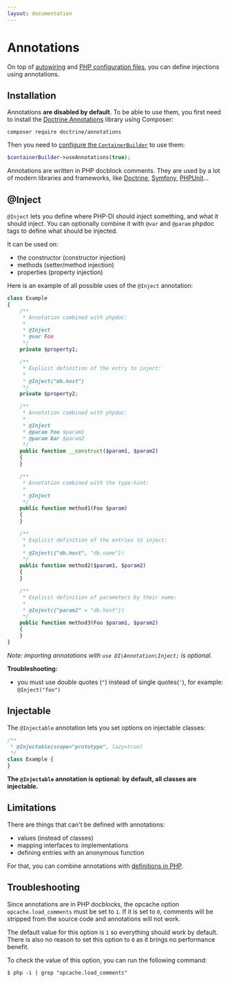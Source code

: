 ```yaml
---
layout: documentation
---
```


# Annotations

On top of [autowiring](autowiring.md) and [PHP configuration files](php-definitions.md), you can define injections using annotations.

## Installation

Annotations **are disabled by default**. To be able to use them, you first need to install the [Doctrine Annotations](http://doctrine-common.readthedocs.org/en/latest/reference/annotations.html) library using Composer:

```
composer require doctrine/annotations
```

Then you need to [configure the `ContainerBuilder`](container-configuration.md) to use them:

```php
$containerBuilder->useAnnotations(true);
```

Annotations are written in PHP docblock comments. They are used by a lot of modern libraries and frameworks, like [Doctrine](http://docs.doctrine-project.org/projects/doctrine-orm/en/latest/index.html), [Symfony](http://symfony.com/), [PHPUnit](http://www.phpunit.de/)…

## @Inject

`@Inject` lets you define where PHP-DI should inject something, and what it should inject. You can optionally combine it with `@var` and `@param` phpdoc tags to define what should be injected.

It can be used on:

- the constructor (constructor injection)
- methods (setter/method injection)
- properties (property injection)

Here is an example of all possible uses of the `@Inject` annotation:

```php
class Example
{
    /**
     * Annotation combined with phpdoc:
     *
     * @Inject
     * @var Foo
     */
    private $property1;

    /**
     * Explicit definition of the entry to inject:
     *
     * @Inject("db.host")
     */
    private $property2;

    /**
     * Annotation combined with phpdoc:
     *
     * @Inject
     * @param Foo $param1
     * @param Bar $param2
     */
    public function __construct($param1, $param2)
    {
    }

    /**
     * Annotation combined with the type-hint:
     *
     * @Inject
     */
    public function method1(Foo $param)
    {
    }

    /**
     * Explicit definition of the entries to inject:
     *
     * @Inject({"db.host", "db.name"})
     */
    public function method2($param1, $param2)
    {
    }

    /**
     * Explicit definition of parameters by their name:
     *
     * @Inject({"param2" = "db.host"})
     */
    public function method3(Foo $param1, $param2)
    {
    }
}
```

*Note: importing annotations with `use DI\Annotation\Inject;` is optional.*

**Troubleshooting:**

- you must use double quotes (`"`) instead of single quotes(`'`), for example: `@Inject("foo")`

## Injectable

The `@Injectable` annotation lets you set options on injectable classes:

```php
/**
 * @Injectable(scope="prototype", lazy=true)
 */
class Example {
}
```

**The `@Injectable` annotation is optional: by default, all classes are injectable.**

## Limitations

There are things that can't be defined with annotations:

- values (instead of classes)
- mapping interfaces to implementations
- defining entries with an anonymous function

For that, you can combine annotations with [definitions in PHP](php-definitions.md).

## Troubleshooting

Since annotations are in PHP docblocks, the opcache option `opcache.load_comments` must be set to `1`. If it is set to `0`, comments will be stripped from the source code and annotations will not work.

The default value for this option is `1` so everything should work by default. There is also no reason to set this option to `0` as it brings no performance benefit.

To check the value of this option, you can run the following command:

```
$ php -i | grep "opcache.load_comments"
```
